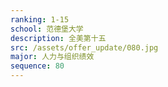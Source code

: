 ```yaml
---
ranking: 1-15
school: 范德堡大学
description: 全美第十五
src: /assets/offer_update/080.jpg
major: 人力与组织绩效
sequence: 80
---
```

